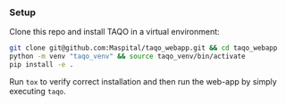 ### Setup
Clone this repo and install TAQO in a virtual environment:
```bash
git clone git@github.com:Maspital/taqo_webapp.git && cd taqo_webapp
python -m venv "taqo_venv" && source taqo_venv/bin/activate
pip install -e .
```
Run `tox` to verify correct installation and then run the web-app by simply executing `taqo`.
